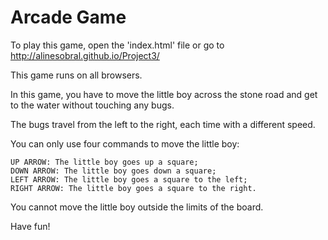 Arcade Game
============

To play this game, open the 'index.html' file or go to http://alinesobral.github.io/Project3/

This game runs on all browsers.

In this game, you have to move the little boy across the stone road and get to the water without touching any bugs.

The bugs travel from the left to the right, each time with a different speed.

You can only use four commands to move the little boy: 

	UP ARROW: The little boy goes up a square;
	DOWN ARROW: The little boy goes down a square;
	LEFT ARROW: The little boy goes a square to the left;
	RIGHT ARROW: The little boy goes a square to the right.

You cannot move the little boy outside the limits of the board.

Have fun!


